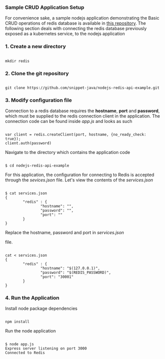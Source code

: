 <h3>Sample CRUD Application Setup</h3>

<p>For convenience sake, a sample nodejs application demonstrating the Basic CRUD operations of redis database is available in <a href="https://github.com/snippet-java/nodejs-redis-api-example.git">this repository</a>. The following section deals with connecting the redis database previously exposed as a kubernetes service, to the nodejs application</p>

<h3>1. Create a new directory</h3>
<pre><code>
mkdir redis
</code></pre>

<h3>2. Clone the git repository</h3>
<pre><code>
git clone https://github.com/snippet-java/nodejs-redis-api-example.git
</code></pre>

<h3>3. Modify configuration file</h3>
<p>Connection to a redis database requires the <b>hostname</b>, <b>port</b> and <b>password</b>, which must be supplied to the redis connection client in the application. The connection code can be found inside <i>app.js</i> and looks as such</p>
<pre><code>
var client = redis.createClient(port, hostname, {no_ready_check: true});
client.auth(password)
</pre></code>
<p>Navigate to the directory which contains the application code</p>
<pre><code>
$ cd nodejs-redis-api-example
</pre></code>
<p>For this application, the configuration for connecting to Redis is accepted through the <i>sevices.json</i> file. Let's view the contents of the <i>services.json</i></p>
<pre><code>
$ cat services.json
{
        "redis" : {
                "hostname": "",
                "password": "",
                "port": ""
        }
}
</code></pre>
<p>Replace the hostname, password and port in <i>services.json</i></p> file.
<pre><code>
cat <<EOF> services.json
{
        "redis" : {
                "hostname": "$(127.0.0.1)",
                "password": "$(REDIS_PASSWORD)",
                "port": "30001"
        }
}
</code></pre>

<h3>4. Run the Application</h3>
<p>Install node package dependencies</p>
<pre><code>
npm install
</pre></code>
<p>Run the node application</p>
<pre><code>
$ node app.js
Express server listening on port 3000
Connected to Redis
</pre></code>
